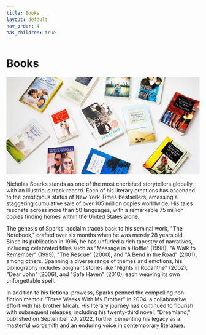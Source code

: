 ```yaml
---
title: Books
layout: default
nav_order: 4
has_children: true
---
```


# Books

![alt books](../Images/Books.jpg)

Nicholas Sparks stands as one of the most cherished storytellers globally, with an illustrious track record. Each of his literary creations has ascended to the prestigious status of New York Times bestsellers, amassing a staggering cumulative sale of over 105 million copies worldwide. His tales resonate across more than 50 languages, with a remarkable 75 million copies finding homes within the United States alone.

The genesis of Sparks' acclaim traces back to his seminal work, "The Notebook," crafted over six months when he was merely 28 years old. Since its publication in 1996, he has unfurled a rich tapestry of narratives, including celebrated titles such as "Message in a Bottle" (1998), "A Walk to Remember" (1999), "The Rescue" (2000), and "A Bend in the Road" (2001), among others. Spanning a diverse range of themes and emotions, his bibliography includes poignant stories like "Nights in Rodanthe" (2002), "Dear John" (2006), and "Safe Haven" (2010), each weaving its own unforgettable spell.

In addition to his fictional prowess, Sparks penned the compelling non-fiction memoir "Three Weeks With My Brother" in 2004, a collaborative effort with his brother Micah. His literary journey has continued to flourish with subsequent releases, including his twenty-third novel, "Dreamland," published on September 20, 2022, further cementing his legacy as a masterful wordsmith and an enduring voice in contemporary literature.